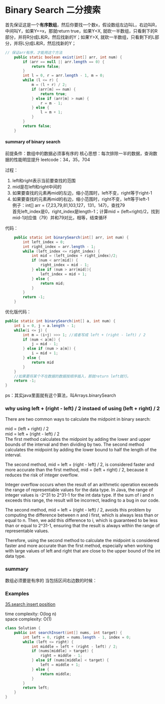 # Binary Search 二分搜索

首先保证这是一个**有序数组**，然后你要找一个数x，假设数组左边叫L，右边叫R，中间叫Y，如果Y==x，那就return true，如果Y&lt;X, 就砍一半数组，只看剩下的R部分，并将R分成L和R，然后找新的Y；如果Y&gt;X, 就砍一半数组，只看剩下的L部分，并将L分成L和R，然后找新的Y；

```java
// 保证arr有序，才能用这个方法
	public static boolean exist(int[] arr, int num) {
		if (arr == null || arr.length == 0) {
			return false;
		}
		int l = 0, r = arr.length - 1, m = 0;
		while (l <= r) {
			m = (l + r) / 2;
			if (arr[m] == num) {
				return true;
			} else if (arr[m] > num) {
				r = m - 1;
			} else {
				l = m + 1;
			}
		}
		return false;
	}
```

#### summary of binary search
前提条件：数组中的数据必须事有序的
核心思想：每次排除一半的数据，查询数据的性能明显提升
leetcode：34，35，704

过程：
1. left和right表示当前要查找的范围  
2. mid是在left和right中间的  
3. 如果要查找的元素再mid的左边，缩小范围时，left不变，right等于right-1  
4. 如果要查找的元素再mid的右边，缩小范围时，right不变，left等于left-1  
例子：int[] arr = {7,23,79,81,103,127，131，147}，查找79  
首先left_index是0，right_index是length-1；计算mid = (left+right)/2，找到mid-1对应值（79）并和79对比，相等，结束循环 

代码：
```java
    public static int binarySearch(int[] arr, int num) {
        int left_index = 0;
        int right_index = arr.length - 1;
        while (left_index <= right_index) {
            int mid = (left_index + right_index)/2;
            if (num < arr[mid]) {
                right_index = mid - 1;
            } else if (num > arr[mid]){
                left_index = mid + 1;
            } else {
                return mid;
            }
        }
        return -1;
    }
```

优化版代码：
```java
public static int binarySearch(int[] a, int num) {
    int i = 0, j = a.length - 1;
    while(i <= j) {
        int m = (i+j) >>> 1; //或者写成 left + (right - left) / 2
        if (num < a[m]) {
            j = mid - 1;
        } else if (num > a[m]) {
            i = mid + 1;
        } else {
            return mid
        }
    }
    //如果要将某个不在数据的数据按顺序插入，那就return left就行。
    return -1;
}
```

ps：其实java里面就有这个算法，叫Arrays.binarySearch

### why using left + (right - left) / 2 instaed of using (left + right) / 2
There are two common ways to calculate the midpoint in binary search:

mid = (left + right) / 2  
mid = left + (right - left) / 2  
The first method calculates the midpoint by adding the lower and upper bounds of the interval and then dividing by two. The second method calculates the midpoint by adding the lower bound to half the length of the interval.

The second method, mid = left + (right - left) / 2, is considered faster and more accurate than the first method, mid = (left + right) / 2, because it reduces the risk of integer overflow.

Integer overflow occurs when the result of an arithmetic operation exceeds the range of representable values for the data type. In Java, the range of integer values is -2^31 to 2^31-1 for the int data type. If the sum of i and n exceeds this range, the result will be incorrect, leading to a bug in our code.

The second method, mid = left + (right - left) / 2, avoids this problem by computing the difference between n and i first, which is always less than or equal to n. Then, we add this difference to i, which is guaranteed to be less than or equal to 2^31-1, ensuring that the result is always within the range of representable values.

Therefore, using the second method to calculate the midpoint is considered faster and more accurate than the first method, especially when working with large values of left and right that are close to the upper bound of the int data type.

### summary
数组必须要是有序的
当包括区间右边数的时候：


### Examples
[35.search insert position](https://leetcode.com/problems/search-insert-position/description/)

time complexity: O(log n)  
space complexity: O(1)  
```java
class Solution {
    public int searchInsert(int[] nums, int target) {
        int left = 0, right = nums.length - 1, index = 0;
        while (left <= right) {
            int middle = left + (right - left) / 2;
            if (nums[middle] > target) {
                right = middle - 1;
            } else if (nums[middle] < target) {
                left = middle + 1;
            } else {
                return middle;
            }
        }
        return left;
    }
}
```

